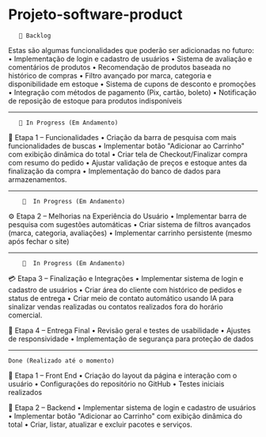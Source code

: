 # Projeto-software-product

       📌 Backlog 
Estas são algumas funcionalidades que poderão ser adicionadas no futuro:
•	Implementação de login e cadastro de usuários
•	Sistema de avaliação e comentários de produtos
•	Recomendação de produtos baseada no histórico de compras
•	Filtro avançado por marca, categoria e disponibilidade em estoque
•	Sistema de cupons de desconto e promoções
•	Integração com métodos de pagamento (Pix, cartão, boleto)
•	Notificação de reposição de estoque para produtos indisponíveis

________________________________________

       📝 In Progress (Em Andamento)

🚀 Etapa 1 – Funcionalidades
•	Criação da barra de pesquisa com mais funcionalidades de buscas
•	Implementar botão "Adicionar ao Carrinho" com exibição dinâmica do total
•	Criar tela de Checkout/Finalizar compra com resumo do pedido
•	Ajustar validação de preços e estoque antes da finalização da compra
•	Implementação do banco de dados para armazenamentos.

________________________________________


        📝  In Progress (Em Andamento)


⚙️ Etapa 2 – Melhorias na Experiência do Usuário
•	Implementar barra de pesquisa com sugestões automáticas
•	Criar sistema de filtros avançados (marca, categoria, avaliações)
•	Implementar carrinho persistente (mesmo após fechar o site)

-----------------------------------------

        📝  In Progress (Em Andamento)


💳 Etapa 3 – Finalização e Integrações
•	Implementar sistema de login e cadastro de usuários
•	Criar área do cliente com histórico de pedidos e status de entrega
•	Criar meio de contato automático usando IA para sinalizar vendas realizadas ou contatos realizados fora do horário comercial.


🎯 Etapa 4 – Entrega Final
•	Revisão geral e testes de usabilidade
•	Ajustes de responsividade
•	Implementação de segurança para proteção de dados

________________________________________


 	Done (Realizado até o momento)
🚀 Etapa 1 – Front End 
•	Criação do layout da página e interação com o usuário
•	Configurações do repositório no GitHub
•	Testes iniciais realizados

🚀 Etapa 2 – Backend
•	Implementar sistema de login e cadastro de usuários
•	Implementar botão "Adicionar ao Carrinho" com exibição dinâmica do total
•	Criar, listar, atualizar e excluir pacotes e serviços. 
 
